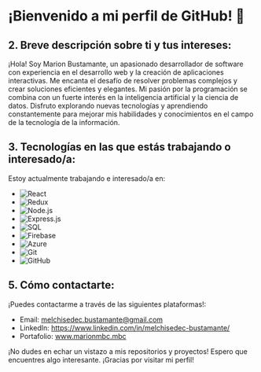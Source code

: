 # ¡Bienvenido a mi perfil de GitHub! 👋

## 2. Breve descripción sobre ti y tus intereses:
   ¡Hola! Soy Marion Bustamante, un apasionado desarrollador de software con experiencia en el desarrollo web y la creación de aplicaciones interactivas. Me encanta el desafío de resolver problemas complejos y crear soluciones eficientes y elegantes. Mi pasión por la programación se combina con un fuerte interés en la inteligencia artificial y la ciencia de datos. Disfruto explorando nuevas tecnologías y aprendiendo constantemente para mejorar mis habilidades y conocimientos en el campo de la tecnología de la información.


## 3. Tecnologías en las que estás trabajando o interesado/a:
   Estoy actualmente trabajando e interesado/a en:
   - ![React](https://img.shields.io/badge/-React-61DAFB?logo=react&logoColor=white)
   - ![Redux](https://img.shields.io/badge/-Redux-764ABC?logo=redux&logoColor=white)
   - ![Node.js](https://img.shields.io/badge/-Node.js-339933?logo=node.js&logoColor=white)
   - ![Express.js](https://img.shields.io/badge/-Express.js-000000?logo=express&logoColor=white)
   - ![SQL](https://img.shields.io/badge/-SQL-4479A1?logo=mysql&logoColor=white)
   - ![Firebase](https://img.shields.io/badge/-Firebase-FFCA28?logo=firebase&logoColor=white)
   - ![Azure](https://img.shields.io/badge/-Azure-0089D6?logo=microsoftazure&logoColor=white)
   - ![Git](https://img.shields.io/badge/-Git-F05032?logo=git&logoColor=white)
   - ![GitHub](https://img.shields.io/badge/-GitHub-181717?logo=github&logoColor=white)

## 5. Cómo contactarte:
   ¡Puedes contactarme a través de las siguientes plataformas!:
   - Email: melchisedec.bustamante@gmail.com
   - LinkedIn: https://www.linkedin.com/in/melchisedec-bustamante/
   - Portafolio: www.marionmbc.mbc

¡No dudes en echar un vistazo a mis repositorios y proyectos! Espero que encuentres algo interesante. ¡Gracias por visitar mi perfil!

